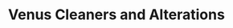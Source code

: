 ---
title: "Venus Cleaners and Alterations"
url: /baltimore/venus-cleaners-and-alterations/
shop: laundry
---